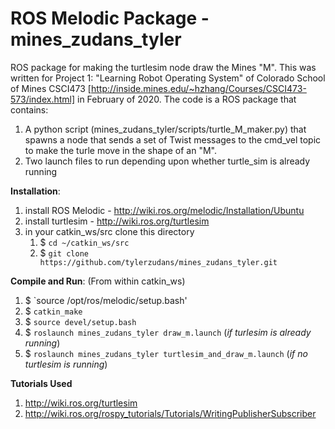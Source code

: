 # ROS Melodic Package - mines_zudans_tyler
ROS package for making the turtlesim node draw the Mines "M". This was written for Project 1: "Learning Robot Operating System" of Colorado School of Mines CSCI473 [http://inside.mines.edu/~hzhang/Courses/CSCI473-573/index.html] in February of 2020. The code is a ROS package that contains:

1. A python script (mines_zudans_tyler/scripts/turtle_M_maker.py) that spawns a node that sends a set of Twist messages to the cmd_vel topic to make the turle move in the shape of an "M".
1. Two launch files to run depending upon whether turtle_sim is already running

**Installation**:

1. install ROS Melodic - http://wiki.ros.org/melodic/Installation/Ubuntu
1. install turtlesim - http://wiki.ros.org/turtlesim
1. in your catkin_ws/src clone this directory
   1. $ `cd ~/catkin_ws/src`
   1. $ `git clone https://github.com/tylerzudans/mines_zudans_tyler.git`

**Compile and Run**:
(From within catkin_ws)

1. $ `source /opt/ros/melodic/setup.bash'
1. $ `catkin_make`
1. $ `source devel/setup.bash`
1. $ `roslaunch mines_zudans_tyler draw_m.launch` (*if turlesim is already running*)
1. $ `roslaunch mines_zudans_tyler turtlesim_and_draw_m.launch` (*if no turtlesim is running*)

**Tutorials Used**

1. http://wiki.ros.org/turtlesim
1. http://wiki.ros.org/rospy_tutorials/Tutorials/WritingPublisherSubscriber

